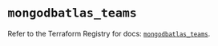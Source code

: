 # `mongodbatlas_teams`

Refer to the Terraform Registry for docs: [`mongodbatlas_teams`](https://registry.terraform.io/providers/mongodb/mongodbatlas/1.25.0/docs/resources/teams).
